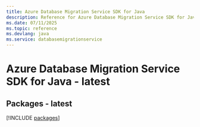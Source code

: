```yaml
---
title: Azure Database Migration Service SDK for Java
description: Reference for Azure Database Migration Service SDK for Java
ms.date: 07/11/2025
ms.topic: reference
ms.devlang: java
ms.service: databasemigrationservice
---
```

# Azure Database Migration Service SDK for Java - latest
## Packages - latest
[!INCLUDE [packages](database-migration-service-index.md)]